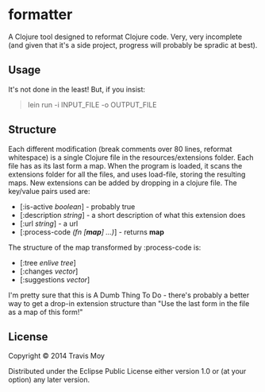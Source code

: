 # formatter

A Clojure tool designed to reformat Clojure code. Very, very incomplete (and given that it's a side project, progress will probably be spradic at best).

## Usage

It's not done in the least! But, if you insist:
> lein run -i INPUT_FILE -o OUTPUT_FILE

## Structure

Each different modification (break comments over 80 lines, reformat whitespace) is a single Clojure file in the resources/extensions folder. Each file has as its last form a map. When the program is loaded, it scans the extensions folder for all the files, and uses load-file, storing the resulting maps. New extensions can be added by dropping in a clojure file. The key/value pairs used are:

* [:is-active *boolean*] - probably true
* [:description *string*] - a short description of what this extension does
* [:url *string*] - a url
* [:process-code *(fn [**map**] ...)*] - returns **map**

The structure of the map transformed by :process-code is:
* [:tree *enlive tree*]
* [:changes *vector*]
* [:suggestions *vector*]

I'm pretty sure that this is A Dumb Thing To Do - there's probably a better way to get a drop-in extension structure than "Use the last form in the file as a map of this form!"

## License

Copyright © 2014 Travis Moy

Distributed under the Eclipse Public License either version 1.0 or (at
your option) any later version.
